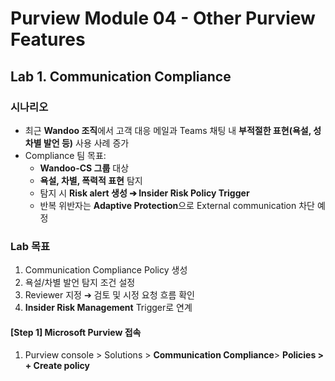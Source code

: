 # Purview Module 04 - Other Purview Features

## Lab 1. Communication Compliance

### 시나리오 
- 최근 **Wandoo 조직**에서 고객 대응 메일과 Teams 채팅 내 **부적절한 표현(욕설, 성차별 발언 등)** 사용 사례 증가
- Compliance 팀 목표:
  - **Wandoo-CS 그룹** 대상
  - **욕설, 차별, 폭력적 표현** 탐지
  - 탐지 시 **Risk alert 생성 ➔ Insider Risk Policy Trigger**
  - 반복 위반자는 **Adaptive Protection**으로 External communication 차단 예정
 
### Lab 목표

1. Communication Compliance Policy 생성
2. 욕설/차별 발언 탐지 조건 설정
3. Reviewer 지정 ➔ 검토 및 시정 요청 흐름 확인
4. **Insider Risk Management** Trigger로 연계

#### [Step 1] Microsoft Purview 접속

1. Purview console > Solutions > **Communication Compliance**> **Policies > + Create policy**


